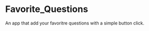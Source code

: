 Favorite_Questions
==================


An app that add your favoritre questions with a simple button click. 

